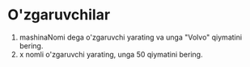 # O'zgaruvchilar

1. mashinaNomi dega o'zgaruvchi yarating va unga "Volvo" qiymatini bering.
2. x nomli o'zgaruvchi yarating, unga 50 qiymatini bering.
